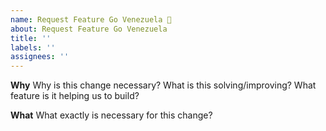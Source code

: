 ```yaml
---
name: Request Feature Go Venezuela 🚀
about: Request Feature Go Venezuela
title: ''
labels: ''
assignees: ''
---
```


**Why**
Why is this change necessary? What is this solving/improving? What feature is it helping us to build?

**What**
What exactly is necessary for this change?